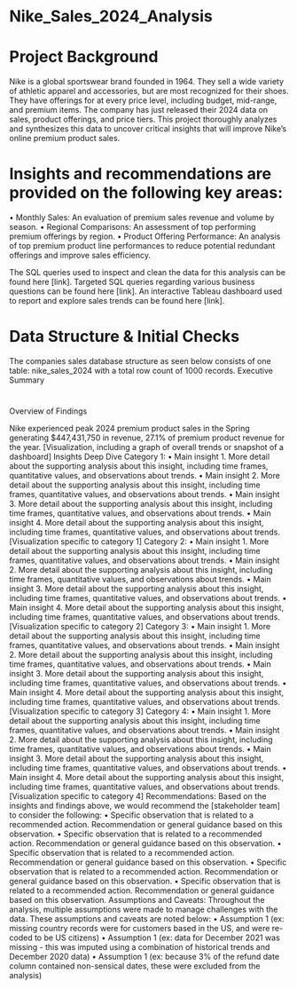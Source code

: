 # Nike_Sales_2024_Analysis

# Project Background

Nike is a global sportswear brand founded in 1964. They sell a wide variety of athletic apparel and accessories, but are most recognized for their shoes. They have offerings for at every price level, including budget, mid-range, and premium items. 
The company has just released their 2024 data on sales, product offerings, and price tiers. This project thoroughly analyzes and synthesizes this data to uncover critical insights that will improve Nike’s online premium product sales.

# Insights and recommendations are provided on the following key areas:
•	Monthly Sales: An evaluation of premium sales revenue and volume by season. 
•	Regional Comparisons: An assessment of top performing premium offerings by region.
•	Product Offering Performance: An analysis of top premium product line performances to reduce potential redundant offerings and improve sales efficiency. 

The SQL queries used to inspect and clean the data for this analysis can be found here [link].
Targeted SQL queries regarding various business questions can be found here [link].
An interactive Tableau dashboard used to report and explore sales trends can be found here [link].

# Data Structure & Initial Checks

The companies sales database structure as seen below consists of one table: nike_sales_2024 with a total row count of 1000 records. 
Executive Summary
# 
Overview of Findings

Nike experienced peak 2024 premium product sales in the Spring generating $447,431,750 in revenue, 27.1% of premium product revenue for the year.
[Visualization, including a graph of overall trends or snapshot of a dashboard]
Insights Deep Dive
Category 1:
•	Main insight 1. More detail about the supporting analysis about this insight, including time frames, quantitative values, and observations about trends.
•	Main insight 2. More detail about the supporting analysis about this insight, including time frames, quantitative values, and observations about trends.
•	Main insight 3. More detail about the supporting analysis about this insight, including time frames, quantitative values, and observations about trends.
•	Main insight 4. More detail about the supporting analysis about this insight, including time frames, quantitative values, and observations about trends.
[Visualization specific to category 1]
Category 2:
•	Main insight 1. More detail about the supporting analysis about this insight, including time frames, quantitative values, and observations about trends.
•	Main insight 2. More detail about the supporting analysis about this insight, including time frames, quantitative values, and observations about trends.
•	Main insight 3. More detail about the supporting analysis about this insight, including time frames, quantitative values, and observations about trends.
•	Main insight 4. More detail about the supporting analysis about this insight, including time frames, quantitative values, and observations about trends.
[Visualization specific to category 2]
Category 3:
•	Main insight 1. More detail about the supporting analysis about this insight, including time frames, quantitative values, and observations about trends.
•	Main insight 2. More detail about the supporting analysis about this insight, including time frames, quantitative values, and observations about trends.
•	Main insight 3. More detail about the supporting analysis about this insight, including time frames, quantitative values, and observations about trends.
•	Main insight 4. More detail about the supporting analysis about this insight, including time frames, quantitative values, and observations about trends.
[Visualization specific to category 3]
Category 4:
•	Main insight 1. More detail about the supporting analysis about this insight, including time frames, quantitative values, and observations about trends.
•	Main insight 2. More detail about the supporting analysis about this insight, including time frames, quantitative values, and observations about trends.
•	Main insight 3. More detail about the supporting analysis about this insight, including time frames, quantitative values, and observations about trends.
•	Main insight 4. More detail about the supporting analysis about this insight, including time frames, quantitative values, and observations about trends.
[Visualization specific to category 4]
Recommendations:
Based on the insights and findings above, we would recommend the [stakeholder team] to consider the following:
•	Specific observation that is related to a recommended action. Recommendation or general guidance based on this observation.
•	Specific observation that is related to a recommended action. Recommendation or general guidance based on this observation.
•	Specific observation that is related to a recommended action. Recommendation or general guidance based on this observation.
•	Specific observation that is related to a recommended action. Recommendation or general guidance based on this observation.
•	Specific observation that is related to a recommended action. Recommendation or general guidance based on this observation.
Assumptions and Caveats:
Throughout the analysis, multiple assumptions were made to manage challenges with the data. These assumptions and caveats are noted below:
•	Assumption 1 (ex: missing country records were for customers based in the US, and were re-coded to be US citizens)
•	Assumption 1 (ex: data for December 2021 was missing - this was imputed using a combination of historical trends and December 2020 data)
•	Assumption 1 (ex: because 3% of the refund date column contained non-sensical dates, these were excluded from the analysis)
